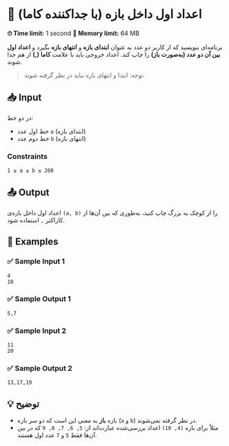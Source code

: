 # 🔹 اعداد اول داخل بازه (با جداکننده کاما)

**⏱ Time limit:** 1 second
**💾 Memory limit:** 64 MB

برنامه‌ای بنویسید که از کاربر دو عدد به عنوان **ابتدای بازه** و **انتهای بازه** بگیرد و **اعداد اول بین آن دو عدد (به‌صورت باز)** را چاپ کند.
اعداد خروجی باید با علامت **کاما (,)** از هم جدا شوند.

> توجه: ابتدا و انتهای بازه نباید در نظر گرفته شوند.


## 📥 Input

در دو خط:

* خط اول عدد `a` (ابتدای بازه)
* خط دوم عدد `b` (انتهای بازه)

### Constraints

```
1 ≤ a ≤ b ≤ 200
```


## 📤 Output

اعداد اول داخل بازه‌ی `(a, b)` را از کوچک به بزرگ چاپ کنید،
به‌طوری که بین آن‌ها از کاراکتر `,` استفاده شود.


## 🧮 Examples

### ✅ Sample Input 1

```
4
10
```

### ✅ Sample Output 1

```
5,7
```

### ✅ Sample Input 2

```
11
20
```

### ✅ Sample Output 2

```
13,17,19
```

## 💡 توضیح

* بازه **باز** به معنی این است که دو سر بازه (`a` و `b`) در نظر گرفته نمی‌شوند.
* مثلاً برای بازه `(4, 10)` اعداد بررسی‌شده عبارت‌اند از:
  `5, 6, 7, 8, 9`
  که در بین آن‌ها فقط `5` و `7` عدد اول هستند.